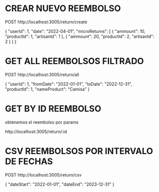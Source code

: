 # CREAR NUEVO REEMBOLSO 

POST http://localhost:3005/return/create

{
  "userId": 1,
  "date": "2022-04-01",
  "microReturns": [
    {
      "ammount": 10,
      "productId": 1,
      "artisanId": 1
    },
    {
      "ammount": 20,
      "productId": 2,
      "artisanId": 2
    }
  ]
}

# GET ALL REEMBOLSOS FILTRADO

POST http://localhost:3005/return/all

  {
  "userId": 1,
  "fromDate": "2022-01-01",
  "toDate": "2022-12-31",
  "productId": 1,
  "nameProduct": "Camisa"
}

# GET BY ID REEMBOLSO

obtenemos el reembolso por params

http://localhost:3005/return/:id

# CSV REEMBOLSOS POR INTERVALO DE FECHAS
POST http://localhost:3005/return/csv

{
  "dateStart": "2022-01-01",
  "dateEnd": "2023-12-31"
}
